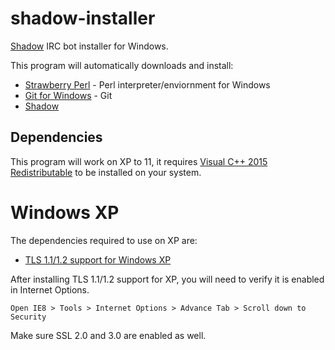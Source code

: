 # shadow-installer
[Shadow](https://github.com/ablakely/shadow) IRC bot installer for Windows.

This program will automatically downloads and install:
* [Strawberry Perl](https://strawberryperl.com/) - Perl interpreter/enviornment for Windows
* [Git for Windows](https://git-scm.com/download/win) - Git
* [Shadow](https://github.com/ablakely/shadow)

## Dependencies
This program will work on XP to 11, it requires [Visual C++ 2015 Redistributable](https://www.microsoft.com/en-us/download/details.aspx?id=52685) to be installed on your system.

# Windows XP

The dependencies required to use on XP are:
* [TLS 1.1/1.2 support for Windows XP](https://github.com/FaultlineHC/TLSonXP)

After installing TLS 1.1/1.2 support for XP, you will need to verify it is enabled in Internet Options. 

    Open IE8 > Tools > Internet Options > Advance Tab > Scroll down to Security
    
Make sure SSL 2.0 and 3.0 are enabled as well.

